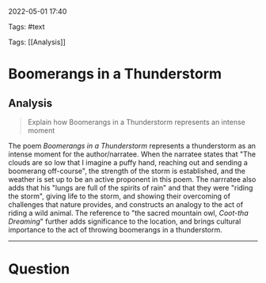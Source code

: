 2022-05-01 17:40

Tags: #text

Tags: [[Analysis]]

# Boomerangs in a Thunderstorm
## Analysis
> Explain how Boomerangs in a Thunderstorm represents an intense moment

The poem *Boomerangs in a Thunderstorm* represents a thunderstorm as an intense moment for the author/narratee. When the narratee states that "The clouds are so low that I imagine a puffy hand, reaching out and sending a boomerang off-course", the strength of the storm is established, and the weather is set up to be an active proponent in this poem. The narrratee also adds that his "lungs are full of the spirits of rain" and that they were "riding the storm", giving life to the storm, and showing their overcoming of challenges that nature provides, and constructs an analogy to the act of riding a wild animal. The reference to "the sacred mountain owl, *Coot-tha Dreaming*" further adds significance to the location, and brings cultural importance to the act of throwing boomerangs in a thunderstorm.

---
# Question

